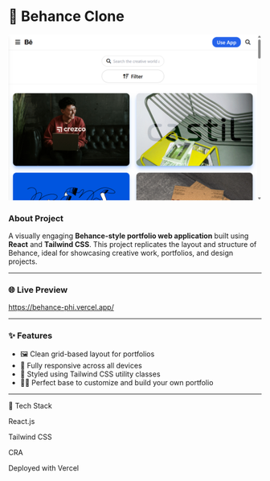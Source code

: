 # 🎨 Behance Clone
![Dashboard Screenshot](behance.png)
### About Project
A visually engaging **Behance-style portfolio web application** built using **React** and **Tailwind CSS**. This project replicates the layout and structure of Behance, ideal for showcasing creative work, portfolios, and design projects.

---

### 🌐 Live Preview
https://behance-phi.vercel.app/


---

### ✨ Features

- 🖼️ Clean grid-based layout for portfolios
- 🎨 Fully responsive across all devices
- 💨 Styled using Tailwind CSS utility classes
- 🧑‍🎨 Perfect base to customize and build your own portfolio

---

🧰 Tech Stack

React.js

Tailwind CSS

CRA

Deployed with Vercel 
